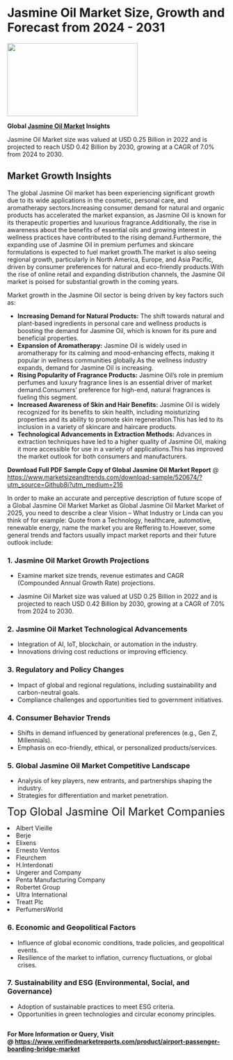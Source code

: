 <H1>Jasmine Oil Market Size, Growth and Forecast from 2024 - 2031</H1><img class="aligncenter size-medium wp-image-584254" src="https://thirdeyenews.in/wp-content/uploads/2024/09/Global-Market-Research-300x168.jpeg" alt="" width="300" height="168" /><p><strong>Global&nbsp;<a href="https://www.marketsizeandtrends.com/download-sample/520674/?utm_source=Github8j?utm_medium=216">Jasmine Oil Market</a> Insights</strong></p><p>Jasmine Oil Market size was valued at USD 0.25 Billion in 2022 and is projected to reach USD 0.42 Billion by 2030, growing at a CAGR of 7.0% from 2024 to 2030.</p><p><h2>Market Growth Insights</h2> <p>The global Jasmine Oil market has been experiencing significant growth due to its wide applications in the cosmetic, personal care, and aromatherapy sectors.Increasing consumer demand for natural and organic products has accelerated the market expansion, as Jasmine Oil is known for its therapeutic properties and luxurious fragrance.Additionally, the rise in awareness about the benefits of essential oils and growing interest in wellness practices have contributed to the rising demand.Furthermore, the expanding use of Jasmine Oil in premium perfumes and skincare formulations is expected to fuel market growth.The market is also seeing regional growth, particularly in North America, Europe, and Asia Pacific, driven by consumer preferences for natural and eco-friendly products.With the rise of online retail and expanding distribution channels, the Jasmine Oil market is poised for substantial growth in the coming years.</p> <p>Market growth in the Jasmine Oil sector is being driven by key factors such as:</p> <ul> <li><strong>Increasing Demand for Natural Products:</strong> The shift towards natural and plant-based ingredients in personal care and wellness products is boosting the demand for Jasmine Oil, which is known for its pure and beneficial properties.</li> <li><strong>Expansion of Aromatherapy:</strong> Jasmine Oil is widely used in aromatherapy for its calming and mood-enhancing effects, making it popular in wellness communities globally.As the wellness industry expands, demand for Jasmine Oil is increasing.</li> <li><strong>Rising Popularity of Fragrance Products:</strong> Jasmine Oil’s role in premium perfumes and luxury fragrance lines is an essential driver of market demand.Consumers’ preference for high-end, natural fragrances is fueling this segment.</li> <li><strong>Increased Awareness of Skin and Hair Benefits:</strong> Jasmine Oil is widely recognized for its benefits to skin health, including moisturizing properties and its ability to promote skin regeneration.This has led to its inclusion in a variety of skincare and haircare products.</li> <li><strong>Technological Advancements in Extraction Methods:</strong> Advances in extraction techniques have led to a higher quality of Jasmine Oil, making it more accessible for use in a variety of applications.This has improved the market outlook for both consumers and manufacturers.</li> </ul> <p><span class=""><strong>Download Full PDF Sample Copy of Global Jasmine Oil Market Report</strong> @ <a href="https://www.marketsizeandtrends.com/download-sample/520674/?utm_source=Github8j?utm_medium=216" target="_blank">https://www.marketsizeandtrends.com/download-sample/520674/?utm_source=Github8j?utm_medium=216</a></span></p><p>In order to make an accurate and perceptive description of future scope of a Global&nbsp;Jasmine Oil Market Market as Global&nbsp;Jasmine Oil Market Market of 2025, you need to describe a clear Vision &ndash; What Industry or Linda can you think of for example: Quote from a Technology, healthcare, automotive, renewable energy, name the market you are Reffering to.However, some general trends and factors usually impact market reports and their future outlook include:</p><h3>1.&nbsp;<strong>Jasmine Oil Market Growth Projections</strong></h3><ul><li>Examine market size trends, revenue estimates and CAGR (Compounded Annual Growth Rate) projections.</li><li><p>Jasmine Oil Market size was valued at USD 0.25 Billion in 2022 and is projected to reach USD 0.42 Billion by 2030, growing at a CAGR of 7.0% from 2024 to 2030.</p></li></ul><h3>2.&nbsp;<strong>Jasmine Oil Market Technological Advancements</strong></h3><ul><li>Integration of AI, IoT, blockchain, or automation in the industry.</li><li>Innovations driving cost reductions or improving efficiency.</li></ul><h3>3.&nbsp;<strong>Regulatory and Policy Changes</strong></h3><ul><li>Impact of global and regional regulations, including sustainability and carbon-neutral goals.</li><li>Compliance challenges and opportunities tied to government initiatives.</li></ul><h3>4.&nbsp;<strong>Consumer Behavior Trends</strong></h3><ul><li>Shifts in demand influenced by generational preferences (e.g., Gen Z, Millennials).</li><li>Emphasis on eco-friendly, ethical, or personalized products/services.</li></ul><h3>5.&nbsp;<strong>Global Jasmine Oil Market Competitive Landscape</strong></h3><ul><li>Analysis of key players, new entrants, and partnerships shaping the industry.</li><li>Strategies for differentiation and market penetration.</li></ul><p data-pm-slice="1 1 []"><span style="color: inherit; font-family: inherit; font-size: 25px;">Top Global Jasmine Oil Market Companies</span></p><div class="" data-test-id=""><p><li>Albert Vieille</li><li> Berje</li><li> Elixens</li><li> Ernesto Ventos</li><li> Fleurchem</li><li> H.Interdonati</li><li> Ungerer and Company</li><li> Penta Manufacturing Company</li><li> Robertet Group</li><li> Ultra International</li><li> Treatt Plc</li><li> PerfumersWorld</li></p></div><h3>6.&nbsp;<strong>Economic and Geopolitical Factors</strong></h3><ul><li>Influence of global economic conditions, trade policies, and geopolitical events.</li><li>Resilience of the market to inflation, currency fluctuations, or global crises.</li></ul><h3>7.&nbsp;<strong>Sustainability and ESG (Environmental, Social, and Governance)</strong></h3><ul><li>Adoption of sustainable practices to meet ESG criteria.</li><li>Opportunities in green technologies and circular economy principles.</li></ul><h2><strong style="font-size: 14px;">For More Information or Query, Visit @&nbsp;</strong><a style="background-color: #ffffff; font-size: 14px;" href="https://www.marketsizeandtrends.com/report/jasmine-oil-market/" target="_blank">https://www.verifiedmarketreports.com/product/airport-passenger-boarding-bridge-market</a></h2>